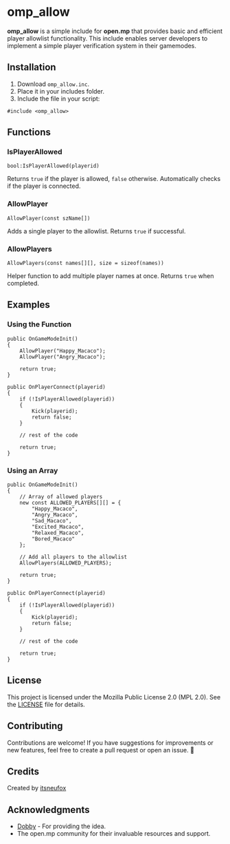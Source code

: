 # omp_allow

**omp_allow** is a simple include for **open.mp** that provides basic and efficient player allowlist functionality. 
This include enables server developers to implement a simple player verification system in their gamemodes.

## Installation

1. Download `omp_allow.inc`.
2. Place it in your includes folder.
3. Include the file in your script:

```pawn
#include <omp_allow>
```

## Functions

### IsPlayerAllowed
```pawn
bool:IsPlayerAllowed(playerid)
```
Returns `true` if the player is allowed, `false` otherwise. Automatically checks if the player is connected.

### AllowPlayer
```pawn
AllowPlayer(const szName[])
```
Adds a single player to the allowlist. Returns `true` if successful.

### AllowPlayers
```pawn
AllowPlayers(const names[][], size = sizeof(names))
```
Helper function to add multiple player names at once. Returns `true` when completed.

## Examples

### Using the Function

```pawn
public OnGameModeInit()
{
    AllowPlayer("Happy_Macaco");
    AllowPlayer("Angry_Macaco");

    return true;
}

public OnPlayerConnect(playerid)
{
    if (!IsPlayerAllowed(playerid))
    {
        Kick(playerid);
        return false;
    }

    // rest of the code

    return true;
}
```

### Using an Array

```pawn
public OnGameModeInit()
{
    // Array of allowed players
    new const ALLOWED_PLAYERS[][] = {
        "Happy_Macaco",
        "Angry_Macaco",
        "Sad_Macaco",
        "Excited_Macaco",
        "Relaxed_Macaco",
        "Bored_Macaco"
    };
    
    // Add all players to the allowlist
    AllowPlayers(ALLOWED_PLAYERS);

    return true;
}

public OnPlayerConnect(playerid)
{
    if (!IsPlayerAllowed(playerid))
    {
        Kick(playerid);
        return false;
    }

    // rest of the code

    return true;
}
```

## License

This project is licensed under the Mozilla Public License 2.0 (MPL 2.0). See the [LICENSE](LICENSE) file for details.

## Contributing

Contributions are welcome! If you have suggestions for improvements or new features, feel free to create a pull request or open an issue. 🤝

## Credits

Created by [itsneufox](https://github.com/itsneufox)


## Acknowledgments
- [Dobby](https://github.com/DobbysGamertag) - For providing the idea.
- The open.mp community for their invaluable resources and support.
